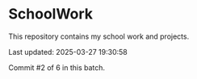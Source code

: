 # SchoolWork

This repository contains my school work and projects.

Last updated: 2025-03-27 19:30:58

Commit #2 of 6 in this batch.